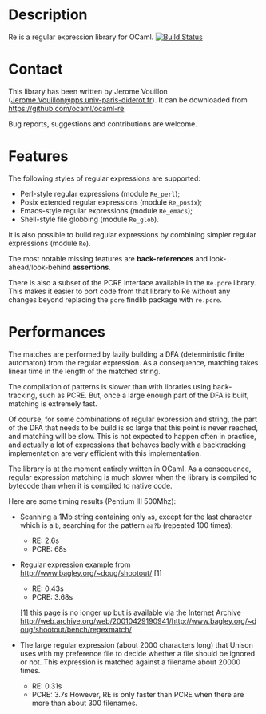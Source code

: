 Description
===========

Re is a regular expression library for OCaml.
[![Build Status](https://travis-ci.org/rgrinberg/ocaml-re.svg?branch=master)](https://travis-ci.org/rgrinberg/ocaml-re)

Contact
=======

This library has been written by Jerome Vouillon
(Jerome.Vouillon@pps.univ-paris-diderot.fr).
It can be downloaded from <https://github.com/ocaml/ocaml-re>

Bug reports, suggestions and contributions are welcome.

Features
========

The following styles of regular expressions are supported:
- Perl-style regular expressions (module `Re_perl`);
- Posix extended regular expressions (module `Re_posix`);
- Emacs-style regular expressions (module `Re_emacs`);
- Shell-style file globbing (module `Re_glob`).

It is also possible to build regular expressions by combining simpler
regular expressions (module `Re`).

The most notable missing features are **back-references** and
look-ahead/look-behind **assertions**.

There is also a subset of the PCRE interface available in the
`Re.pcre` library. This makes it easier to port code from that
library to Re without any changes beyond replacing the `pcre`
findlib package with `re.pcre`.

Performances
============

The matches are performed by lazily building a DFA (deterministic
finite automaton) from the regular expression. As a consequence,
matching takes linear time in the length of the matched string.

The compilation of patterns is slower than with libraries using
back-tracking, such as PCRE.  But, once a large enough part of the
DFA is built, matching is extremely fast.

Of course, for some combinations of regular expression and string, the
part of the DFA that needs to be build is so large that this point is
never reached, and matching will be slow.  This is not expected to
happen often in practice, and actually a lot of expressions that
behaves badly with a backtracking implementation are very efficient
with this implementation.

The library is at the moment entirely written in OCaml.  As a
consequence, regular expression matching is much slower when the
library is compiled to bytecode than when it is compiled to native
code.

Here are some timing results (Pentium III 500Mhz):
* Scanning a 1Mb string containing only `a`s, except for the last
  character which is a `b`, searching for the pattern `aa?b`
  (repeated 100 times):
    - RE: 2.6s
    - PCRE: 68s
* Regular expression example from http://www.bagley.org/~doug/shootout/ [1]
    - RE: 0.43s
    - PCRE: 3.68s

  [1] this page is no longer up but is available via the Internet Archive 
  http://web.archive.org/web/20010429190941/http://www.bagley.org/~doug/shootout/bench/regexmatch/

* The large regular expression (about 2000 characters long) that
  Unison uses with my preference file to decide whether a file should
  be ignored or not.  This expression is matched against a filename
  about 20000 times.
    - RE: 0.31s
    - PCRE: 3.7s
  However, RE is only faster than PCRE when there are more than about
  300 filenames.
